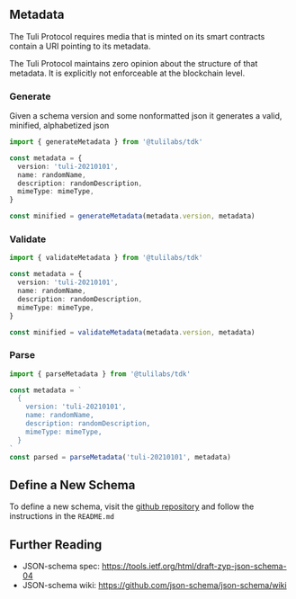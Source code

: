## Metadata

The Tuli Protocol requires media that is minted on its smart contracts contain a URI pointing to its metadata.

The Tuli Protocol maintains zero opinion about the structure of that metadata. It is explicitly not enforceable at the blockchain level.



### Generate

Given a schema version and some nonformatted json it generates a valid, minified, alphabetized json

```typescript
import { generateMetadata } from '@tulilabs/tdk'

const metadata = {
  version: 'tuli-20210101',
  name: randomName,
  description: randomDescription,
  mimeType: mimeType,
}

const minified = generateMetadata(metadata.version, metadata)
```

### Validate

```typescript
import { validateMetadata } from '@tulilabs/tdk'

const metadata = {
  version: 'tuli-20210101',
  name: randomName,
  description: randomDescription,
  mimeType: mimeType,
}

const minified = validateMetadata(metadata.version, metadata)
```

### Parse

```typescript
import { parseMetadata } from '@tulilabs/tdk'

const metadata = `
  {
    version: 'tuli-20210101',
    name: randomName,
    description: randomDescription,
    mimeType: mimeType,
  }
`
const parsed = parseMetadata('tuli-20210101', metadata)
```

## Define a New Schema

To define a new schema, visit the [github repository](https://github.com/tuli/media-metadata-schemas) and follow the instructions in the `README.md`

## Further Reading

- JSON-schema spec: https://tools.ietf.org/html/draft-zyp-json-schema-04
- JSON-schema wiki: https://github.com/json-schema/json-schema/wiki
